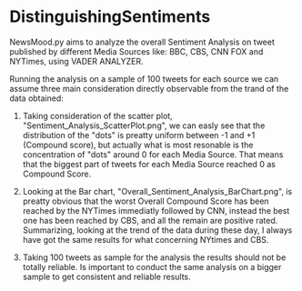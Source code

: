 # DistinguishingSentiments

NewsMood.py aims to analyze the overall Sentiment Analysis on tweet published by different Media Sources like: BBC, CBS, CNN FOX and NYTimes, using VADER ANALYZER.

Running the analysis on a sample of 100 tweets for each source we can assume three main consideration directly observable from the trand of the data obtained:

1) Taking consideration of the scatter plot, "Sentiment_Analysis_ScatterPlot.png", we can easly see that the distribution of the "dots" is preatty uniform between -1 and +1 (Compound score), but actually what is most resonable is the concentration of "dots" around 0 for each Media Source. That means that the biggest part of tweets for each Media Source reached 0 as Compound Score.

2) Looking at the Bar chart, "Overall_Sentiment_Analysis_BarChart.png", is preatty obvious that the worst Overall Compound Score has been reached by the NYTimes immediatly followed by CNN, instead the best one has been reached by CBS, and all the remain are positive rated. Summarizing, looking at the trend of the data during these day, I always have got the same results for what concerning NYtimes and CBS.

3) Taking 100 tweets as sample for the analysis the results should not be totally reliable. Is important to conduct the same analysis on a bigger sample to get consistent and reliable results.
